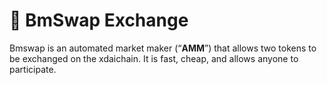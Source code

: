 # 🦓 BmSwap Exchange

Bmswap is an automated market maker (“**AMM**”) that allows two tokens to be exchanged on the xdaichain. It is fast, cheap, and allows anyone to participate.
